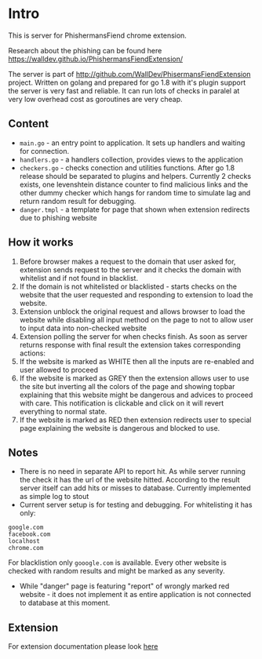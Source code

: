# Intro
This is server for PhishermansFiend chrome extension.

Research about the phishing can be found here https://walldev.github.io/PhishermansFiendExtension/

The server is part of http://github.com/WallDev/PhisermansFiendExtension project.
Written on golang and prepared for go 1.8 with it's plugin support the server is very fast and reliable.
It can run lots of checks in paralel at very low overhead cost as goroutines are very cheap.

## Content
* `main.go` - an entry point to application. It sets up handlers and waiting for connection.
* `handlers.go` - a handlers collection, provides views to the application
* `checkers.go` - checks conection and utilities functions. After go 1.8 release should be separated to plugins and helpers. Currently 2 checks exists, one levenshtein distance counter to find malicious links and the other dummy checker which hangs for random time to simulate lag and return random result for debugging.
* `danger.tmpl` - a template for page that shown when extension redirects due to phishing website

## How it works
1. Before browser makes a request to the domain that user asked for, extension sends request to the server and it checks the domain with whitelist and if not found in blacklist.
2. If the domain is not whitelisted or blacklisted - starts checks on the website that the user requested and responding to extension to load the website.
3. Extension unblock the original request and allows browser to load the website while disabling all input method on the page to not to allow user to input data into non-checked website
4. Extension polling the server for when checks finish. As soon as server returns response with final result the extension takes corresponding actions:
  1. If the website is marked as WHITE then all the inputs are re-enabled and user allowed to proceed
  2. If the website is marked as GREY then the extension allows user to use the site but inverting all the colors of the page and showing topbar explaining that this website might be dangerous and advices to proceed with care. This notification is clickable and click on it will revert everything to normal state.
  3. If the website is marked as RED then extension redirects user to special page explaining the website is dangerous and blocked to use.

## Notes
* There is no need in separate API to report hit. As while server running the check it has the url of the website hitted. According to the result server itself can add hits or misses to database. Currently implemented as simple log to stout
* Current server setup is for testing and debugging. 
For whitelisting it has only:
```
google.com
facebook.com
localhost
chrome.com

```
For blacklistion only `gooogle.com` is available. Every other website is checked with random results and might be marked as any severity.
* While "danger" page is featuring "report" of wrongly marked red website - it does not implement it as entire application is not connected to database at this moment.

## Extension
For extension documentation please look [here](https://github.com/WallDev/PhishermansFiendExtension)

